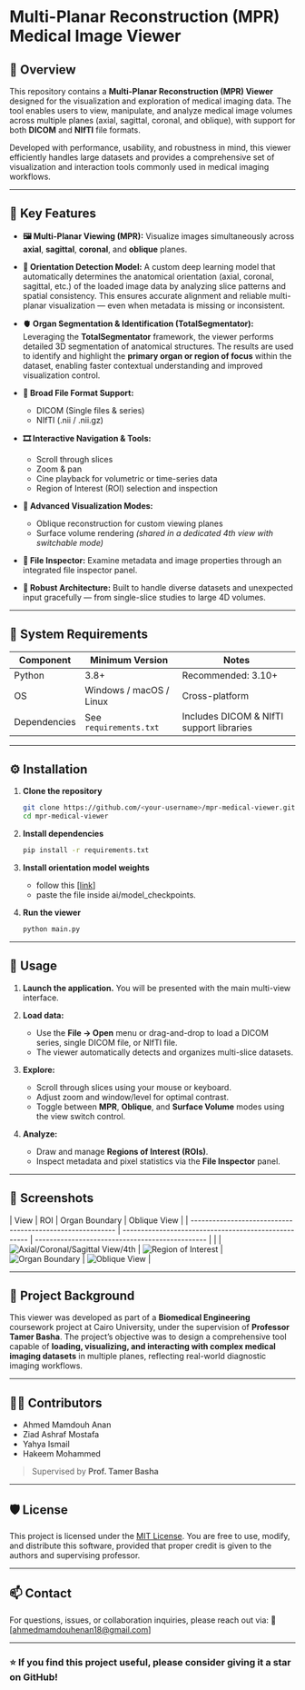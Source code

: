 # Multi-Planar Reconstruction (MPR) Medical Image Viewer

## 📖 Overview

This repository contains a **Multi-Planar Reconstruction (MPR) Viewer** designed for the visualization and exploration of medical imaging data.
The tool enables users to view, manipulate, and analyze medical image volumes across multiple planes (axial, sagittal, coronal, and oblique), with support for both **DICOM** and **NIfTI** file formats.

Developed with performance, usability, and robustness in mind, this viewer efficiently handles large datasets and provides a comprehensive set of visualization and interaction tools commonly used in medical imaging workflows.

---

## 🧠 Key Features

* **🖼️ Multi-Planar Viewing (MPR):**
  Visualize images simultaneously across **axial**, **sagittal**, **coronal**, and **oblique** planes.

* **🧩 Orientation Detection Model:**
  A custom deep learning model that automatically determines the anatomical orientation (axial, coronal, sagittal, etc.) of the loaded image data by analyzing slice patterns and spatial consistency.
  This ensures accurate alignment and reliable multi-planar visualization — even when metadata is missing or inconsistent.

* **🫀 Organ Segmentation & Identification (TotalSegmentator):**
  Leveraging the **TotalSegmentator** framework, the viewer performs detailed 3D segmentation of anatomical structures.
  The results are used to identify and highlight the **primary organ or region of focus** within the dataset, enabling faster contextual understanding and improved visualization control.

* **📂 Broad File Format Support:**

  * DICOM (Single files & series)
  * NIfTI (.nii / .nii.gz)

* **🎞️ Interactive Navigation & Tools:**

  * Scroll through slices
  * Zoom & pan
  * Cine playback for volumetric or time-series data
  * Region of Interest (ROI) selection and inspection

* **🔄 Advanced Visualization Modes:**

  * Oblique reconstruction for custom viewing planes
  * Surface volume rendering *(shared in a dedicated 4th view with switchable mode)*

* **🧾 File Inspector:**
  Examine metadata and image properties through an integrated file inspector panel.

* **🧱 Robust Architecture:**
  Built to handle diverse datasets and unexpected input gracefully — from single-slice studies to large 4D volumes.

---

## 🧩 System Requirements

| Component    | Minimum Version         | Notes                                    |
| ------------ | ----------------------- | ---------------------------------------- |
| Python       | 3.8+                    | Recommended: 3.10+                       |
| OS           | Windows / macOS / Linux | Cross-platform                           |
| Dependencies | See `requirements.txt`  | Includes DICOM & NIfTI support libraries |

---

## ⚙️ Installation

1. **Clone the repository**

   ```bash
   git clone https://github.com/<your-username>/mpr-medical-viewer.git
   cd mpr-medical-viewer
   ```

2. **Install dependencies**

   ```bash
   pip install -r requirements.txt
   ```
3. **Install orientation model weights**
   - follow this [[link](https://drive.google.com/file/d/1UbJfOK897rJ13WNOvuHcBbh6bC4P3B1a/view?usp=sharing)]
   - paste the file inside ai/model_checkpoints.
    
5. **Run the viewer**

   ```bash
   python main.py
   ```

---

## 🧭 Usage

1. **Launch the application.**
   You will be presented with the main multi-view interface.

2. **Load data:**

   * Use the **File → Open** menu or drag-and-drop to load a DICOM series, single DICOM file, or NIfTI file.
   * The viewer automatically detects and organizes multi-slice datasets.

3. **Explore:**

   * Scroll through slices using your mouse or keyboard.
   * Adjust zoom and window/level for optimal contrast.
   * Toggle between **MPR**, **Oblique**, and **Surface Volume** modes using the view switch control.

4. **Analyze:**

   * Draw and manage **Regions of Interest (ROIs)**.
   * Inspect metadata and pixel statistics via the **File Inspector** panel.

---

## 🧪 Screenshots

| View                                                      | ROI                                                  | Organ Boundary                                  | Oblique View                          |
| --------------------------------------------------------- | ---------------------------------------------------- | ----------------------------------------------- |                                       |
| ![Axial/Coronal/Sagittal View/4th](./images/mpr_view.png) | ![Region of Interest](./images/roi.png)              | ![Organ Boundary](./images/volume_render.png)   | ![Oblique View](./images/oblique.png) |

---

## 🧬 Project Background

This viewer was developed as part of a **Biomedical Engineering** coursework project at Cairo University, under the supervision of **Professor Tamer Basha**.
The project’s objective was to design a comprehensive tool capable of **loading, visualizing, and interacting with complex medical imaging datasets** in multiple planes, reflecting real-world diagnostic imaging workflows.

---

## 🧑‍💻 Contributors

* Ahmed Mamdouh Anan
* Ziad Ashraf Mostafa
* Yahya Ismail
* Hakeem Mohammed

> Supervised by **Prof. Tamer Basha**

---

## 🛡️ License

This project is licensed under the [MIT License](LICENSE).
You are free to use, modify, and distribute this software, provided that proper credit is given to the authors and supervising professor.

---

## 📫 Contact

For questions, issues, or collaboration inquiries, please reach out via:
📧 [[ahmedmamdouhenan18@gmail.com](mailto:your.email@example.com)]

---

### ⭐ If you find this project useful, please consider giving it a **star** on GitHub!
